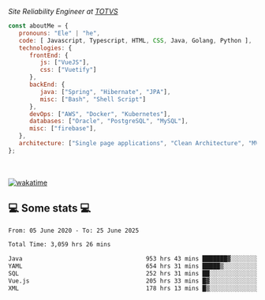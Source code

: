 <p><em>Site Reliability Engineer at <a href="https://www.totvs.com/">TOTVS</a></br>
</em></p>


```javascript
const aboutMe = {
   pronouns: "Ele" | "he",
   code: [ Javascript, Typescript, HTML, CSS, Java, Golang, Python ],
   technologies: {
      frontEnd: {
         js: ["VueJS"],
         css: ["Vuetify"]
      },
      backEnd: {
         java: ["Spring", "Hibernate", "JPA"],
         misc: ["Bash", "Shell Script"]
      },
      devOps: ["AWS", "Docker", "Kubernetes"],
      databases: ["Oracle", "PostgreSQL", "MySQL"],
      misc: ["firebase"],
   },
   architecture: ["Single page applications", "Clean Architecture", "MVC", "Microservices"],
};
```
</br></br>
[![wakatime](https://wakatime.com/badge/user/a3a8ed06-d304-4d6b-bc86-4adc418cdea7.svg)](https://wakatime.com/@a3a8ed06-d304-4d6b-bc86-4adc418cdea7)
<h2>💻 Some stats 💻</h2>

<!--START_SECTION:waka-->

```txt
From: 05 June 2020 - To: 25 June 2025

Total Time: 3,059 hrs 26 mins

Java                                   953 hrs 43 mins ███████▓░░░░░░░░░░░░░░░░░   31.17 %
YAML                                   654 hrs 31 mins █████▒░░░░░░░░░░░░░░░░░░░   21.39 %
SQL                                    252 hrs 31 mins ██░░░░░░░░░░░░░░░░░░░░░░░   08.25 %
Vue.js                                 205 hrs 33 mins █▓░░░░░░░░░░░░░░░░░░░░░░░   06.72 %
XML                                    178 hrs 13 mins █▒░░░░░░░░░░░░░░░░░░░░░░░   05.83 %
```

<!--END_SECTION:waka-->
